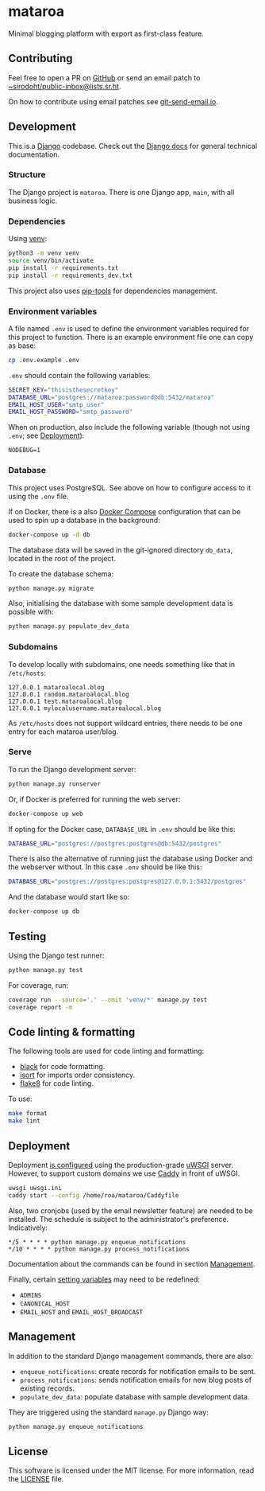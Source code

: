 # mataroa

Minimal blogging platform with export as first-class feature.

## Contributing

Feel free to open a PR on [GitHub](https://github.com/sirodoht/mataroa/fork) or
send an email patch to [~sirodoht/public-inbox@lists.sr.ht](mailto:~sirodoht/public-inbox@lists.sr.ht).

On how to contribute using email patches see [git-send-email.io](https://git-send-email.io/).

## Development

This is a [Django](https://www.djangoproject.com/) codebase. Check out the
[Django docs](https://docs.djangoproject.com/) for general technical documentation.

### Structure

The Django project is `mataroa`. There is one Django app, `main`,  with all business logic.

### Dependencies

Using [venv](https://docs.python.org/3/library/venv.html):

```sh
python3 -m venv venv
source venv/bin/activate
pip install -r requirements.txt
pip install -r requirements_dev.txt
```

This project also uses [pip-tools](https://github.com/jazzband/pip-tools) for
dependencies management.

### Environment variables

A file named `.env` is used to define the environment variables required for this
project to function. There is an example environment file one can copy as base:

```sh
cp .env.example .env
```

`.env` should contain the following variables:

```sh
SECRET_KEY="thisisthesecretkey"
DATABASE_URL="postgres://mataroa:password@db:5432/mataroa"
EMAIL_HOST_USER="smtp_user"
EMAIL_HOST_PASSWORD="smtp_password"
```

When on production, also include the following variable
(though not using `.env`; see [Deployment](#Deployment)):

```
NODEBUG=1
```

### Database

This project uses PostgreSQL. See above on how to configure access to it using
the `.env` file.

If on Docker, there is a also [Docker Compose](https://docs.docker.com/compose/)
configuration that can be used to spin up a database in the background:

```sh
docker-compose up -d db
```

The database data will be saved in the git-ignored directory `db_data`,
located in the root of the project.

To create the database schema:

```sh
python manage.py migrate
```

Also, initialising the database with some sample development data is possible with:

```sh
python manage.py populate_dev_data
```

### Subdomains

To develop locally with subdomains, one needs something like that in `/etc/hosts`:

```
127.0.0.1 mataroalocal.blog
127.0.0.1 random.mataroalocal.blog
127.0.0.1 test.mataroalocal.blog 
127.0.0.1 mylocalusername.mataroalocal.blog
```

As `/etc/hosts` does not support wildcard entries, there needs to be one
entry for each mataroa user/blog.

### Serve

To run the Django development server:

```sh
python manage.py runserver
```

Or, if Docker is preferred for running the web server:

```sh
docker-compose up web
```

If opting for the Docker case, `DATABASE_URL` in `.env` should be like this:

```sh
DATABASE_URL="postgres://postgres:postgres@db:5432/postgres"
```

There is also the alternative of running just the database using Docker and
the webserver without. In this case `.env` should be like this:

```sh
DATABASE_URL="postgres://postgres:postgres@127.0.0.1:5432/postgres"
```

And the database would start like so:

```sh
docker-compose up db
```

## Testing

Using the Django test runner:

```sh
python manage.py test
```

For coverage, run:

```sh
coverage run --source='.' --omit 'venv/*' manage.py test
coverage report -m
```

## Code linting & formatting

The following tools are used for code linting and formatting:

* [black](https://github.com/psf/black) for code formatting.
* [isort](https://github.com/pycqa/isort) for imports order consistency.
* [flake8](https://gitlab.com/pycqa/flake8) for code linting.

To use:

```sh
make format
make lint
```

## Deployment

Deployment [is configured](uwsgi.ini) using the production-grade
[uWSGI](https://uwsgi-docs.readthedocs.io/en/latest/) server. However, to support custom domains
we use [Caddy](https://caddyserver.com/) in front of uWSGI.

```sh
uwsgi uwsgi.ini
caddy start --config /home/roa/mataroa/Caddyfile
```

Also, two cronjobs (used by the email newsletter feature) are needed to be
installed. The schedule is subject to the administrator's preference. Indicatively:

```
*/5 * * * * python manage.py enqueue_notifications
*/10 * * * * python manage.py process_notifications
```

Documentation about the commands can be found in section [Management](#Management).

Finally, certain [setting variables](mataroa/settings.py) may need to be redefined:

* `ADMINS`
* `CANONICAL_HOST`
* `EMAIL_HOST` and `EMAIL_HOST_BROADCAST`

## Management

In addition to the standard Django management commands, there are also:

* `enqueue_notifications`: create records for notification emails to be sent.
* `process_notifications`: sends notification emails for new blog posts of existing records.
* `populate_dev_data`: populate database with sample development data.

They are triggered using the standard `manage.py` Django way:

```sh
python manage.py enqueue_notifications
```

## License

This software is licensed under the MIT license.
For more information, read the [LICENSE](LICENSE) file.

